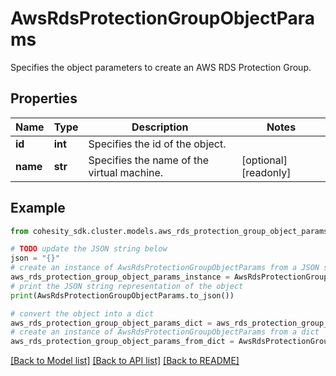 # AwsRdsProtectionGroupObjectParams

Specifies the object parameters to create an AWS RDS Protection Group.

## Properties

Name | Type | Description | Notes
------------ | ------------- | ------------- | -------------
**id** | **int** | Specifies the id of the object. | 
**name** | **str** | Specifies the name of the virtual machine. | [optional] [readonly] 

## Example

```python
from cohesity_sdk.cluster.models.aws_rds_protection_group_object_params import AwsRdsProtectionGroupObjectParams

# TODO update the JSON string below
json = "{}"
# create an instance of AwsRdsProtectionGroupObjectParams from a JSON string
aws_rds_protection_group_object_params_instance = AwsRdsProtectionGroupObjectParams.from_json(json)
# print the JSON string representation of the object
print(AwsRdsProtectionGroupObjectParams.to_json())

# convert the object into a dict
aws_rds_protection_group_object_params_dict = aws_rds_protection_group_object_params_instance.to_dict()
# create an instance of AwsRdsProtectionGroupObjectParams from a dict
aws_rds_protection_group_object_params_from_dict = AwsRdsProtectionGroupObjectParams.from_dict(aws_rds_protection_group_object_params_dict)
```
[[Back to Model list]](../README.md#documentation-for-models) [[Back to API list]](../README.md#documentation-for-api-endpoints) [[Back to README]](../README.md)


